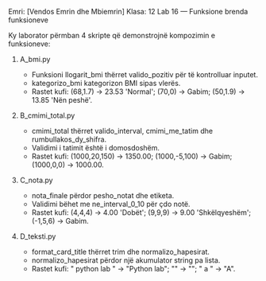 Emri: [Vendos Emrin dhe Mbiemrin]
Klasa: 12
Lab 16 — Funksione brenda funksioneve

Ky laborator përmban 4 skripte që demonstrojnë kompozimin e funksioneve:

1. A_bmi.py
   - Funksioni llogarit_bmi thërret valido_pozitiv për të kontrolluar inputet.
   - kategorizo_bmi kategorizon BMI sipas vlerës.
   - Rastet kufi: (68,1.7) → 23.53 'Normal'; (70,0) → Gabim; (50,1.9) → 13.85 'Nën peshë'.

2. B_cmimi_total.py
   - cmimi_total thërret valido_interval, cmimi_me_tatim dhe rumbullakos_dy_shifra.
   - Validimi i tatimit është i domosdoshëm.
   - Rastet kufi: (1000,20,150) → 1350.00; (1000,-5,100) → Gabim; (1000,0,0) → 1000.00.

3. C_nota.py
   - nota_finale përdor pesho_notat dhe etiketa.
   - Validimi bëhet me ne_interval_0_10 për çdo notë.
   - Rastet kufi: (4,4,4) → 4.00 'Dobët'; (9,9,9) → 9.00 'Shkëlqyeshëm'; (-1,5,6) → Gabim.

4. D_teksti.py
   - format_card_title thërret trim dhe normalizo_hapesirat.
   - normalizo_hapesirat përdor një akumulator string pa lista.
   - Rastet kufi: " python lab " → "Python lab"; "" → ""; " a " → "A".
